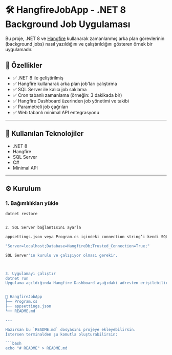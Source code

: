 ﻿# 🛠️ HangfireJobApp - .NET 8 Background Job Uygulaması

Bu proje, .NET 8 ve [Hangfire](https://www.hangfire.io/) kullanarak zamanlanmış arka plan görevlerinin (background jobs) nasıl yazıldığını ve çalıştırıldığını gösteren örnek bir uygulamadır.

## 🚀 Özellikler

- ✅ .NET 8 ile geliştirilmiş
- ✅ Hangfire kullanarak arka plan job'ları çalıştırma
- ✅ SQL Server ile kalıcı job saklama
- ✅ Cron tabanlı zamanlama (örneğin: 3 dakikada bir)
- ✅ Hangfire Dashboard üzerinden job yönetimi ve takibi
- ✅ Parametreli job çağrıları
- ✅ Web tabanlı minimal API entegrasyonu

---

## 🧰 Kullanılan Teknolojiler

- .NET 8
- Hangfire
- SQL Server
- C#
- Minimal API

---

## ⚙️ Kurulum

### 1. Bağımlılıkları yükle

```bash
dotnet restore


2. SQL Server bağlantısını ayarla

appsettings.json veya Program.cs içindeki connection string’i kendi SQL Server bilgilerine göre güncelle:

"Server=localhost;Database=HangfireDb;Trusted_Connection=True;"

SQL Server'ın kurulu ve çalışıyor olması gerekir.



3. Uygulamayı çalıştır
dotnet run
Uygulama açıldığında Hangfire Dashboard aşağıdaki adresten erişilebilir olacaktır:


📁 HangfireJobApp
├── Program.cs
├── appsettings.json
└── README.md

---

Hazırsan bu `README.md` dosyasını projeye ekleyebilirsin.  
İstersen terminalden şu komutla oluşturabilirsin:

```bash
echo "# README" > README.md
